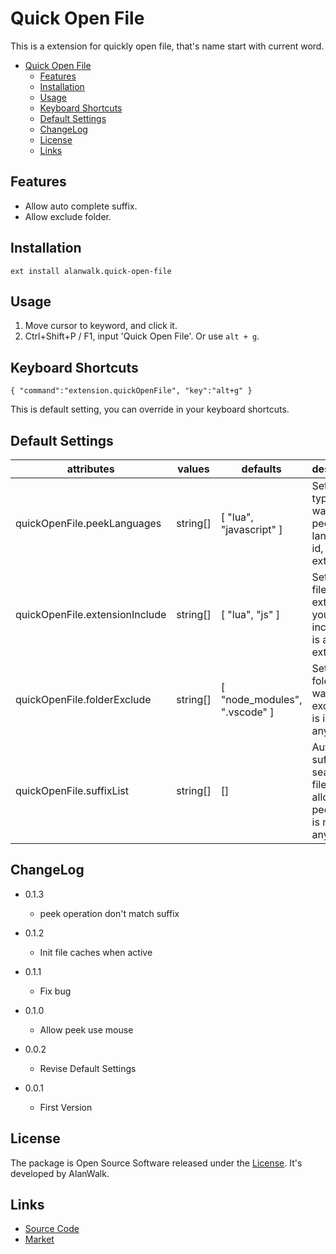 # Quick Open File

This is a extension for quickly open file, that's name start with current word.

<!-- TOC -->

- [Quick Open File](#quick-open-file)
    - [Features](#features)
    - [Installation](#installation)
    - [Usage](#usage)
    - [Keyboard Shortcuts](#keyboard-shortcuts)
    - [Default Settings](#default-settings)
    - [ChangeLog](#changelog)
    - [License](#license)
    - [Links](#links)

<!-- /TOC -->

## Features
- Allow auto complete suffix.
- Allow exclude folder.

## Installation
```
ext install alanwalk.quick-open-file
```

## Usage
1. Move cursor to keyword, and click it.
1. Ctrl+Shift+P / F1, input 'Quick Open File'. Or use `alt + g`.

## Keyboard Shortcuts
```
{ "command":"extension.quickOpenFile", "key":"alt+g" }
```
This is default setting, you can override in your keyboard shortcuts.

## Default Settings
|attributes|values|defaults|description|
|---|---|---|---|
|quickOpenFile.peekLanguages|string[]|[ "lua", "javascript" ]|Set which type you want to use peek. it's language id, not extension. |
|quickOpenFile.extensionInclude|string[]|[ "lua", "js" ]|Set which file extension you want to include, ** is any extension.|
|quickOpenFile.folderExclude|string[]|[ "node_modules", ".vscode" ]|Set which folder you want to exclude, '' is include any folder.|
|quickOpenFile.suffixList|string[]|[]|Auto add suffix when search file(not allow peek), ** is match any suffix.|

## ChangeLog
- 0.1.3
    - peek operation don't match suffix
    
- 0.1.2
    - Init file caches when active

- 0.1.1
    - Fix bug

- 0.1.0
    - Allow peek use mouse

- 0.0.2
    - Revise Default Settings

- 0.0.1
    - First Version

## License
The package is Open Source Software released under the [License](Liscense). It's developed by AlanWalk.

## Links
- [Source Code](https://github.com/AlanWalk/quick-open-file)
- [Market](https://marketplace.visualstudio.com/items/AlanWalk.quick-open-file)
